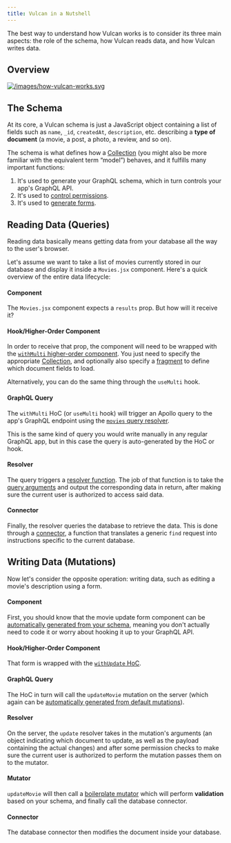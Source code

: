 ```yaml
---
title: Vulcan in a Nutshell
---
```


The best way to understand how Vulcan works is to consider its three main aspects: the role of the schema, how Vulcan reads data, and how Vulcan writes data.

## Overview

[![/images/how-vulcan-works.svg](/images/how-vulcan-works.svg)](/images/how-vulcan-works.svg)

## The Schema

At its core, a Vulcan schema is just a JavaScript object containing a list of fields such as `name`, `_id`, `createdAt`, `description`, etc. describing a **type of document** (a movie, a post, a photo, a review, and so on).

The schema is what defines how a [Collection](/schemas.html) (you might also be more familiar with the equivalent term “model”) behaves, and it fulfills many important functions:

1. It's used to generate your GraphQL schema, which in turn controls your app's GraphQL API.
2. It's used to [control permissions](http://docs.vulcanjs.org/groups-permissions.html).
3. It's used to [generate forms](http://docs.vulcanjs.org/forms.html).

## Reading Data (Queries)

Reading data basically means getting data from your database all the way to the user's browser.

Let's assume we want to take a list of movies currently stored in our database and display it inside a `Movies.jsx` component. Here's a quick overview of the entire data lifecycle:

#### Component

The `Movies.jsx` component expects a `results` prop. But how will it receive it?

#### Hook/Higher-Order Component

In order to receive that prop, the component will need to be wrapped with the [`withMulti` higher-order component](/resolvers.html#withMulti). You just need to specify the appropriate [Collection](/schemas.html), and optionally also specify a [fragment](/fragments.html) to define which document fields to load.

Alternatively, you can do the same thing through the `useMulti` hook. 

#### GraphQL Query

The `withMulti` HoC (or `useMulti` hook) will trigger an Apollo query to the app's GraphQL endpoint using the [`movies` query resolver](/queries.html). 

This is the same kind of query you would write manually in any regular GraphQL app, but in this case the query is auto-generated by the HoC or hook. 

#### Resolver

The query triggers a [resolver function](/queries.html). The job of that function is to take the [query arguments](/filtering.html) and output the corresponding data in return, after making sure the current user is authorized to access said data. 

#### Connector

Finally, the resolver queries the database to retrieve the data. This is done through a [connector](/database.html), a function that translates a generic `find` request into instructions specific to the current database. 

## Writing Data (Mutations)

Now let's consider the opposite operation: writing data, such as editing a movie's description using a form.

#### Component

First, you should know that the movie update form component can be [automatically generated from your schema](/forms.html), meaning you don't actually need to code it or worry about hooking it up to your GraphQL API.

#### Hook/Higher-Order Component

That form is wrapped with the [`withUpdate` HoC](/mutations.html#Higher-Order-Components).

#### GraphQL Query

The HoC in turn will call the `updateMovie` mutation on the server (which again can be [automatically generated from default mutations](/mutations.html#Default-Mutations)).

#### Resolver

On the server, the `update` resolver takes in the mutation's arguments (an object indicating which document to update, as well as the payload containing the actual changes) and after some permission checks to make sure the current user is authorized to perform the mutation passes them on to the mutator. 

#### Mutator

`updateMovie` will then call a [boilerplate mutator](/mutations.html#Boilerplate-Mutations) which will perform **validation** based on your schema, and finally call the database connector.

#### Connector

The database connector then modifies the document inside your database.
